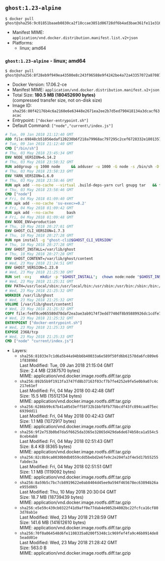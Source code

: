 ## `ghost:1.23-alpine`

```console
$ docker pull ghost@sha256:9c01851baaeb0830ca2f18ccae3851d06728df6b4ad3bae361fe11e316611061
```

-	Manifest MIME: `application/vnd.docker.distribution.manifest.list.v2+json`
-	Platforms:
	-	linux; amd64

### `ghost:1.23-alpine` - linux; amd64

```console
$ docker pull ghost@sha256:8f28eb9f949ea43500e8c243f96588e9f4242be4a72a43357072a870879ccda0
```

-	Docker Version: 17.06.2-ce
-	Manifest MIME: `application/vnd.docker.distribution.manifest.v2+json`
-	Total Size: **180.5 MB (180452690 bytes)**  
	(compressed transfer size, not on-disk size)
-	Image ID: `sha256:80f42176b4c6a2160e6e63448e2671ea2ee2b7d5ed790418134a3dcacf63acac`
-	Entrypoint: `["docker-entrypoint.sh"]`
-	Default Command: `["node","current\/index.js"]`

```dockerfile
# Tue, 09 Jan 2018 21:12:40 GMT
ADD file:69848cb51056edaf120230b6f218a79968ac797295c2cef6728332e1801357be in / 
# Tue, 09 Jan 2018 21:12:40 GMT
CMD ["/bin/sh"]
# Thu, 03 May 2018 23:45:34 GMT
ENV NODE_VERSION=6.14.2
# Thu, 03 May 2018 23:58:32 GMT
RUN addgroup -g 1000 node     && adduser -u 1000 -G node -s /bin/sh -D node     && apk add --no-cache         libstdc++     && apk add --no-cache --virtual .build-deps         binutils-gold         curl         g++         gcc         gnupg         libgcc         linux-headers         make         python   && for key in     94AE36675C464D64BAFA68DD7434390BDBE9B9C5     FD3A5288F042B6850C66B31F09FE44734EB7990E     71DCFD284A79C3B38668286BC97EC7A07EDE3FC1     DD8F2338BAE7501E3DD5AC78C273792F7D83545D     C4F0DFFF4E8C1A8236409D08E73BC641CC11F4C8     B9AE9905FFD7803F25714661B63B535A4C206CA9     56730D5401028683275BD23C23EFEFE93C4CFFFE     77984A986EBC2AA786BC0F66B01FBB92821C587A   ; do     gpg --keyserver hkp://p80.pool.sks-keyservers.net:80 --recv-keys "$key" ||     gpg --keyserver hkp://ipv4.pool.sks-keyservers.net --recv-keys "$key" ||     gpg --keyserver hkp://pgp.mit.edu:80 --recv-keys "$key" ;   done     && curl -SLO "https://nodejs.org/dist/v$NODE_VERSION/node-v$NODE_VERSION.tar.xz"     && curl -SLO --compressed "https://nodejs.org/dist/v$NODE_VERSION/SHASUMS256.txt.asc"     && gpg --batch --decrypt --output SHASUMS256.txt SHASUMS256.txt.asc     && grep " node-v$NODE_VERSION.tar.xz\$" SHASUMS256.txt | sha256sum -c -     && tar -xf "node-v$NODE_VERSION.tar.xz"     && cd "node-v$NODE_VERSION"     && ./configure     && make -j$(getconf _NPROCESSORS_ONLN)     && make install     && apk del .build-deps     && cd ..     && rm -Rf "node-v$NODE_VERSION"     && rm "node-v$NODE_VERSION.tar.xz" SHASUMS256.txt.asc SHASUMS256.txt
# Thu, 03 May 2018 23:58:33 GMT
ENV YARN_VERSION=1.6.0
# Thu, 03 May 2018 23:58:46 GMT
RUN apk add --no-cache --virtual .build-deps-yarn curl gnupg tar   && for key in     6A010C5166006599AA17F08146C2130DFD2497F5   ; do     gpg --keyserver hkp://p80.pool.sks-keyservers.net:80 --recv-keys "$key" ||     gpg --keyserver hkp://ipv4.pool.sks-keyservers.net --recv-keys "$key" ||     gpg --keyserver hkp://pgp.mit.edu:80 --recv-keys "$key" ;   done   && curl -fSLO --compressed "https://yarnpkg.com/downloads/$YARN_VERSION/yarn-v$YARN_VERSION.tar.gz"   && curl -fSLO --compressed "https://yarnpkg.com/downloads/$YARN_VERSION/yarn-v$YARN_VERSION.tar.gz.asc"   && gpg --batch --verify yarn-v$YARN_VERSION.tar.gz.asc yarn-v$YARN_VERSION.tar.gz   && mkdir -p /opt   && tar -xzf yarn-v$YARN_VERSION.tar.gz -C /opt/   && ln -s /opt/yarn-v$YARN_VERSION/bin/yarn /usr/local/bin/yarn   && ln -s /opt/yarn-v$YARN_VERSION/bin/yarnpkg /usr/local/bin/yarnpkg   && rm yarn-v$YARN_VERSION.tar.gz.asc yarn-v$YARN_VERSION.tar.gz   && apk del .build-deps-yarn
# Thu, 03 May 2018 23:58:46 GMT
CMD ["node"]
# Fri, 04 May 2018 01:09:40 GMT
RUN apk add --no-cache 'su-exec>=0.2'
# Fri, 04 May 2018 01:09:42 GMT
RUN apk add --no-cache 		bash
# Fri, 04 May 2018 01:09:48 GMT
ENV NODE_ENV=production
# Thu, 10 May 2018 20:27:01 GMT
ENV GHOST_CLI_VERSION=1.7.3
# Thu, 10 May 2018 20:27:28 GMT
RUN npm install -g "ghost-cli@$GHOST_CLI_VERSION"
# Thu, 10 May 2018 20:27:28 GMT
ENV GHOST_INSTALL=/var/lib/ghost
# Thu, 10 May 2018 20:27:28 GMT
ENV GHOST_CONTENT=/var/lib/ghost/content
# Wed, 23 May 2018 21:24:51 GMT
ENV GHOST_VERSION=1.23.0
# Wed, 23 May 2018 21:25:30 GMT
RUN set -ex; 	mkdir -p "$GHOST_INSTALL"; 	chown node:node "$GHOST_INSTALL"; 		su-exec node ghost install "$GHOST_VERSION" --db sqlite3 --no-prompt --no-stack --no-setup --dir "$GHOST_INSTALL"; 		cd "$GHOST_INSTALL"; 	su-exec node ghost config --ip 0.0.0.0 --port 2368 --no-prompt --db sqlite3 --url http://localhost:2368 --dbpath "$GHOST_CONTENT/data/ghost.db"; 	su-exec node ghost config paths.contentPath "$GHOST_CONTENT"; 		su-exec node ln -s config.production.json "$GHOST_INSTALL/config.development.json"; 	readlink -f "$GHOST_INSTALL/config.development.json"; 		mv "$GHOST_CONTENT" "$GHOST_INSTALL/content.orig"; 	mkdir -p "$GHOST_CONTENT"; 	chown node:node "$GHOST_CONTENT"; 		"$GHOST_INSTALL/current/node_modules/knex-migrator/bin/knex-migrator" --version
# Wed, 23 May 2018 21:25:31 GMT
ENV PATH=/usr/local/sbin:/usr/local/bin:/usr/sbin:/usr/bin:/sbin:/bin:/var/lib/ghost/current/node_modules/knex-migrator/bin
# Wed, 23 May 2018 21:25:32 GMT
WORKDIR /var/lib/ghost
# Wed, 23 May 2018 21:25:32 GMT
VOLUME [/var/lib/ghost/content]
# Wed, 23 May 2018 21:25:32 GMT
COPY file:fe4f8ce065580d78daf2ea3ae3ab9174f3edd7740df8b95889926dc1cdfe77b0 in /usr/local/bin 
# Wed, 23 May 2018 21:25:32 GMT
ENTRYPOINT ["docker-entrypoint.sh"]
# Wed, 23 May 2018 21:25:33 GMT
EXPOSE 2368/tcp
# Wed, 23 May 2018 21:25:33 GMT
CMD ["node" "current/index.js"]
```

-	Layers:
	-	`sha256:81033e7c1d6a5b44a94bb6b40033a6e589f50fd6b61578da6fc809e61f83898d`  
		Last Modified: Tue, 09 Jan 2018 21:15:04 GMT  
		Size: 2.4 MB (2387570 bytes)  
		MIME: application/vnd.docker.image.rootfs.diff.tar.gzip
	-	`sha256:892b5b9f1913fa3747fd8b37163f03cf7b7fe4252e9fe5e0b9a07c4c217e61ef`  
		Last Modified: Fri, 04 May 2018 00:42:48 GMT  
		Size: 15.5 MB (15512134 bytes)  
		MIME: application/vnd.docker.image.rootfs.diff.tar.gzip
	-	`sha256:6286b99c67b41a05d3eff58f32b1bbf8fb77bbcdf43fc894caa075ec6939dd11`  
		Last Modified: Fri, 04 May 2018 00:42:43 GMT  
		Size: 1.1 MB (1072917 bytes)  
		MIME: application/vnd.docker.image.rootfs.diff.tar.gzip
	-	`sha256:9f2e753b0bd7da5f6625da3365e32865d429da6de674b58ca1a554c58ceb4ab8`  
		Last Modified: Fri, 04 May 2018 02:51:43 GMT  
		Size: 8.4 KB (8365 bytes)  
		MIME: application/vnd.docker.image.rootfs.diff.tar.gzip
	-	`sha256:82c8b9ca0030b0db0559cdd5bebd2e6fe9c2e204fa3f4e5d17b55255fabdec3a`  
		Last Modified: Fri, 04 May 2018 02:51:51 GMT  
		Size: 1.1 MB (1119092 bytes)  
		MIME: application/vnd.docker.image.rootfs.diff.tar.gzip
	-	`sha256:8a59b5c7bc7cb8919622e0ab8404d45ee9a594f465678ec63894b26ae955d865`  
		Last Modified: Thu, 10 May 2018 20:30:04 GMT  
		Size: 18.7 MB (18739439 bytes)  
		MIME: application/vnd.docker.image.rootfs.diff.tar.gzip
	-	`sha256:e5e59c439cb0322f41d9aff0e77dab4e9052b4002bc22fcfca16cf803d78ab1e`  
		Last Modified: Wed, 23 May 2018 21:28:59 GMT  
		Size: 141.6 MB (141612610 bytes)  
		MIME: application/vnd.docker.image.rootfs.diff.tar.gzip
	-	`sha256:70f0a064548d6fe1108335a0200f5348c1c969fef4fa9c46b0914de85eadd01e`  
		Last Modified: Wed, 23 May 2018 21:28:42 GMT  
		Size: 563.0 B  
		MIME: application/vnd.docker.image.rootfs.diff.tar.gzip
